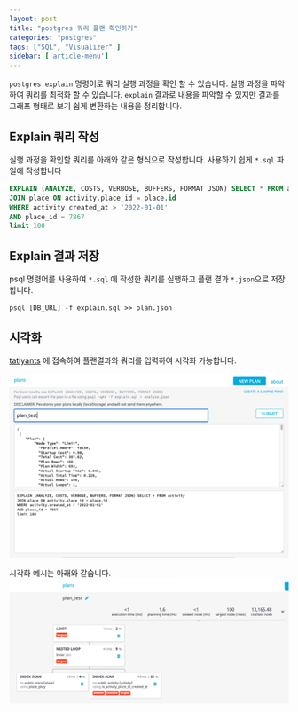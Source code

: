 ```yaml
---
layout: post
title: "postgres 쿼리 플랜 확인하기"
categories: "postgres"
tags: ["SQL", "Visualizer" ]
sidebar: ['article-menu']
---
```


`postgres explain` 명령어로 쿼리 실행 과정을 확인 할 수 있습니다.
실행 과정을 파악하여 쿼리를 최적화 할 수 있습니다.
`explain` 결과로 내용을 파악할 수 있지만 결과를 그래프 형태로 보기 쉽게 변환하는 내용을 정리합니다.


## Explain 쿼리 작성

실행 과정을 확인할 쿼리를 아래와 같은 형식으로 작성합니다. 사용하기 쉽게 `*.sql` 파일에 작성합니다

``` sql
EXPLAIN (ANALYZE, COSTS, VERBOSE, BUFFERS, FORMAT JSON) SELECT * FROM activity
JOIN place ON activity.place_id = place.id
WHERE activity.created_at > '2022-01-01'
AND place_id = 7867
limit 100
```

## Explain 결과 저장

psql 명령어를 사용하여 `*.sql` 에 작성한 쿼리를 실행하고 플랜 결과 `*.json`으로 저장합니다.
```
psql [DB_URL] -f explain.sql >> plan.json
```

## 시각화
[tatiyants](http://tatiyants.com/pev/#/plans/new) 에 접속하여 플랜결과와 쿼리를 입력하여 시각화 가능합니다.

<img class="post_img" src="/assets/images/posts/query_plan_1.png">

시각화 예시는 아래와 같습니다. 
<img class="post_img" src="/assets/images/posts/query_plan_2.png">
